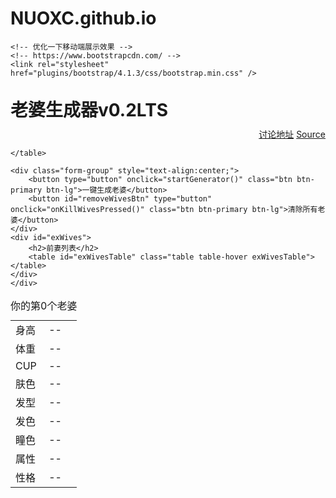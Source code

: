 # NUOXC.github.io

<!DOCTYPE html>
<html>

<head>
    <meta charset="utf-8">
    <meta name="viewport" content="width=device-width, initial-scale=1.0">
    <meta http-equiv="X-UA-Compatible" content="ie=edge">
    <script src="./plugins/jquery-3.3.1.min.js"></script>
    <script src="generator.js"></script>
    <script src="data.js"></script>
    <title>老婆生成器Random waifu generator</title>

    <!-- 优化一下移动端展示效果 -->
    <!-- https://www.bootstrapcdn.com/ -->
    <link rel="stylesheet" href="plugins/bootstrap/4.1.3/css/bootstrap.min.css" />

</head>

<body class="container">
    <h1 style="margin:30px 0px 10px 0px;">老婆生成器v0.2LTS</h1>
    <div class="form-group" style="text-align:right;">
        <a href="https://adnmb.com/t/15788691">讨论地址</a>
        <a href="https://github.com/reed-chan/Random-waifu-generater">Source</a>
    </div>
    <div class="table-responsive">
    <table id="wifeTable" class="table table-hover">
        <caption style="word-break:keep-all">你的第0个老婆</caption>
        <tr>
            <td id="heightText">身高</td>
            <td id="height">--</td>
        </tr>
        <tr>
            <td id="weightText">体重</td>
            <td id="weight">--</td>
        </tr>
        <tr>
            <td id="cupsizeText">CUP</td>
            <td id="cupsize">--</td>
        </tr>
        <tr>
            <td id="skinText">肤色</td>
            <td id="skin">--</td>
        </tr>
        <!-- <tr>
            <td id="ageText">年龄</td>
            <td id="age">--</td>
        </tr> -->
        <tr>
            <td id="hairstyleText">发型</td>
            <td id="hairstyle">--</td>
        </tr>
        <tr>
            <td id="hairColorText">发色</td>
            <td id="hairColor">--</td>
        </tr>
        <tr>
            <td id="eyeColorText">瞳色</td>
            <td id="eyeColor">--</td>
        </tr>
        <tr>
            <td id="attributeText">属性</td>
            <td id="attribute">--</td>
        </tr>
        <tr>
            <td id="characterText">性格</td>
            <td id="character">--</td>
        </tr>

    </table>
    
    <div class="form-group" style="text-align:center;">
        <button type="button" onclick="startGenerator()" class="btn btn-primary btn-lg">一键生成老婆</button>
        <button id="removeWivesBtn" type="button" onclick="onKillWivesPressed()" class="btn btn-primary btn-lg">清除所有老婆</button>
    </div>
    <div id="exWives">
		<h2>前妻列表</h2>
		<table id="exWivesTable" class="table table-hover exWivesTable"></table>
    </div>
    </div>
</body>

<style>
	#wifeTable tr > td {
		width: 50%;
	}
</style>

</html>
